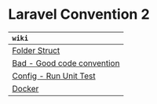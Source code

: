 # Laravel Convention 2

| `wiki`
| :--------
| [Folder Struct][folder-struct]
| [Bad - Good code convention][bad-good-code-convention]
| [Config - Run Unit Test][unit-test]
| [Docker][docker]

[folder-struct]: folder-struct.md
[bad-good-code-convention]: bad-good-code-convention.md
[unit-test]: unit-test.md
[docker]: docker.md
